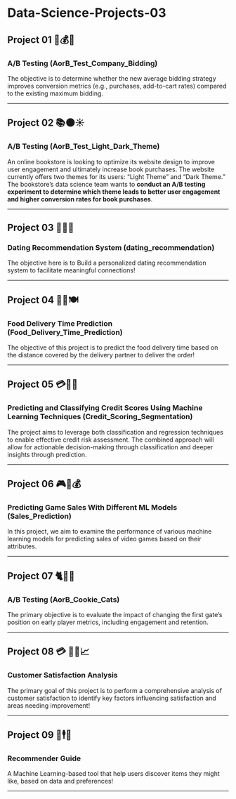 # Data-Science-Projects-03
## Project 01 🔖💰💱
### A/B Testing (AorB_Test_Company_Bidding)
The objective is to determine whether the new average bidding strategy improves conversion metrics (e.g., purchases, add-to-cart rates) compared to the existing maximum bidding.

---
## Project 02 📚🌑☀️
### A/B Testing (AorB_Test_Light_Dark_Theme)  
An online bookstore is looking to optimize its website design to improve user engagement and ultimately increase book purchases. The website currently offers two themes for its users: “Light Theme” and “Dark Theme.”   
The bookstore’s data science team wants to **conduct an A/B testing experiment to determine which theme leads to better user engagement and higher conversion rates for book purchases**.  

---
## Project 03 💝💞💘
### Dating Recommendation System (dating_recommendation)
The objective here is to Build a personalized dating recommendation system to facilitate meaningful connections!

---
## Project 04 🍔🍝🍽️
### Food Delivery Time Prediction (Food_Delivery_Time_Prediction)
The objective of this project is to predict the food delivery time based on the distance covered by the delivery partner to deliver the order!  

---
## Project 05 💳💸🏦
### Predicting and Classifying Credit Scores Using Machine Learning Techniques (Credit_Scoring_Segmentation)
The project aims to leverage both classification and regression techniques to enable effective credit risk assessment. The combined approach will allow for actionable decision-making through classification and deeper insights through prediction.

---
## Project 06 🎮🎲💰
### Predicting Game Sales With Different ML Models (Sales_Prediction)
In this project, we aim to examine the performance of various machine learning models for predicting sales of video games based on their attributes.

---
## Project 07 🐈🍪🍩
### A/B Testing (AorB_Cookie_Cats)
The primary objective is to evaluate the impact of changing the first gate’s position on early player metrics, including engagement and retention.

---
## Project 08 💳 🧑‍💼📈
### Customer Satisfaction Analysis 
The primary goal of this project is to perform a comprehensive analysis of customer satisfaction to identify key factors influencing satisfaction and areas needing improvement!

---
## Project 09 🔮🕴️🧙
### Recommender Guide
A Machine Learning-based tool that help users discover items they might like, based on data and preferences!

--- 